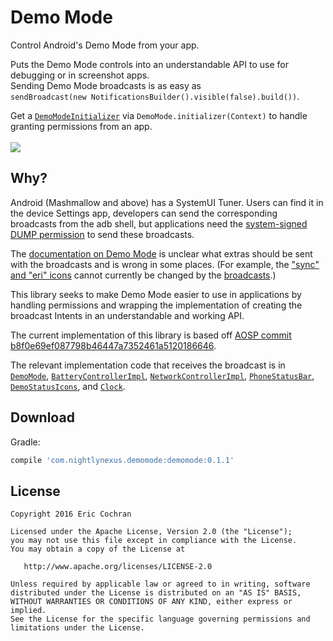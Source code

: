 Demo Mode
=====================

Control Android's Demo Mode from your app.

Puts the Demo Mode controls into an understandable API to use for debugging or in screenshot apps.
<br/>Sending Demo Mode broadcasts is as easy as
<br/>`sendBroadcast(new NotificationsBuilder().visible(false).build())`.

Get a [`DemoModeInitializer`](demomode/src/main/java/com/nightlynexus/demomode/DemoModeInitializer.java) via `DemoMode.initializer(Context)` to handle granting permissions from an app.
<br/>
<br/>
![](images/example.jpg)

Why?
--------

Android (Mashmallow and above) has a SystemUI Tuner. Users can find it in the device Settings app, developers can send the corresponding broadcasts from the adb shell, but applications need the [system-signed DUMP permission](https://android.googlesource.com/platform/frameworks/base/+/b8f0e69ef087798b46447a7352461a5120186646/core/res/AndroidManifest.xml#2085) to send these broadcasts.

The [documentation on Demo Mode](https://android.googlesource.com/platform/frameworks/base/+/b8f0e69ef087798b46447a7352461a5120186646/packages/SystemUI/docs/demo_mode.md) is unclear what extras should be sent with the broadcasts and is wrong in some places. (For example, the ["sync" and "eri" icons](https://android.googlesource.com/platform/frameworks/base/+/b8f0e69ef087798b46447a7352461a5120186646/packages/SystemUI/src/com/android/systemui/tuner/DemoModeFragment.java#42) cannot currently be changed by the [broadcasts](https://android.googlesource.com/platform/frameworks/base/+/b8f0e69ef087798b46447a7352461a5120186646/packages/SystemUI/src/com/android/systemui/statusbar/phone/DemoStatusIcons.java#61).)

This library seeks to make Demo Mode easier to use in applications by handling permissions and wrapping the implementation of creating the broadcast Intents in an understandable and working API.

The current implementation of this library is based off [AOSP commit b8f0e69ef087798b46447a7352461a5120186646](https://android.googlesource.com/platform/frameworks/base/+/b8f0e69ef087798b46447a7352461a5120186646).

The relevant implementation code that receives the broadcast is in [`DemoMode`](https://android.googlesource.com/platform/frameworks/base/+/b8f0e69ef087798b46447a7352461a5120186646/packages/SystemUI/src/com/android/systemui/DemoMode.java), [`BatteryControllerImpl`](https://android.googlesource.com/platform/frameworks/base/+/b8f0e69ef087798b46447a7352461a5120186646/packages/SystemUI/src/com/android/systemui/statusbar/policy/BatteryControllerImpl.java), [`NetworkControllerImpl`](https://android.googlesource.com/platform/frameworks/base/+/b8f0e69ef087798b46447a7352461a5120186646/packages/SystemUI/src/com/android/systemui/statusbar/policy/NetworkControllerImpl.java), [`PhoneStatusBar`](https://android.googlesource.com/platform/frameworks/base/+/b8f0e69ef087798b46447a7352461a5120186646/packages/SystemUI/src/com/android/systemui/statusbar/phone/PhoneStatusBar.java), [`DemoStatusIcons`](https://android.googlesource.com/platform/frameworks/base/+/b8f0e69ef087798b46447a7352461a5120186646/packages/SystemUI/src/com/android/systemui/statusbar/phone/DemoStatusIcons.java), and [`Clock`](https://android.googlesource.com/platform/frameworks/base/+/b8f0e69ef087798b46447a7352461a5120186646/packages/SystemUI/src/com/android/systemui/statusbar/policy/Clock.java).

Download
--------

Gradle:

```groovy
compile 'com.nightlynexus.demomode:demomode:0.1.1'
```

License
--------

    Copyright 2016 Eric Cochran

    Licensed under the Apache License, Version 2.0 (the "License");
    you may not use this file except in compliance with the License.
    You may obtain a copy of the License at

       http://www.apache.org/licenses/LICENSE-2.0

    Unless required by applicable law or agreed to in writing, software
    distributed under the License is distributed on an "AS IS" BASIS,
    WITHOUT WARRANTIES OR CONDITIONS OF ANY KIND, either express or implied.
    See the License for the specific language governing permissions and
    limitations under the License.
